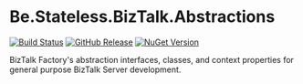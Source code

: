 ﻿# Be.Stateless.BizTalk.Abstractions

[![Build Status](https://dev.azure.com/icraftsoftware/be.stateless/_apis/build/status/Be.Stateless.BizTalk.Abstractions%20Manual%20Release?branchName=master)](https://dev.azure.com/icraftsoftware/be.stateless/_build/latest?definitionId=40&branchName=master)
[![GitHub Release](https://img.shields.io/github/v/release/icraftsoftware/Be.Stateless.BizTalk.Abstractions)](https://github.com/icraftsoftware/Be.Stateless.BizTalk.Abstractions/releases/latest)
[![NuGet Version](https://img.shields.io/nuget/v/Be.Stateless.BizTalk.Abstractions.svg?style=flat)](https://www.nuget.org/packages/Be.Stateless.BizTalk.Abstractions/)

BizTalk Factory's abstraction interfaces, classes, and context properties for general purpose BizTalk Server development.
